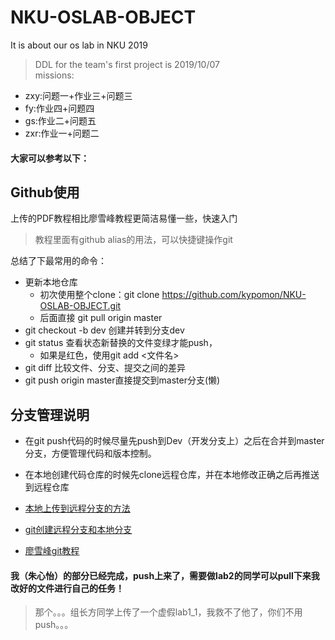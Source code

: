 # NKU-OSLAB-OBJECT 
It is about our os lab in NKU 2019  
>  DDL for the team's first project is 2019/10/07  
missions:  
- zxy:问题一+作业三+问题三  
- fy:作业四+问题四  
- gs:作业二+问题五  
- zxr:作业一+问题二  
#### 大家可以参考以下：
## Github使用

上传的PDF教程相比廖雪峰教程更简洁易懂一些，快速入门

> 教程里面有github alias的用法，可以快捷键操作git

总结了下最常用的命令：

- 更新本地仓库
  - 初次使用整个clone：git clone https://github.com/kypomon/NKU-OSLAB-OBJECT.git
  - 后面直接 git pull origin master
- git checkout -b dev 创建并转到分支dev
- git status 查看状态新替换的文件变绿才能push，
  - 如果是红色，使用git add <文件名>
- git diff 比较文件、分支、提交之间的差异
- git push origin master直接提交到master分支(懒)

## 分支管理说明

- 在git push代码的时候尽量先push到Dev（开发分支上）之后在合并到master分支，方便管理代码和版本控制。

- 在本地创建代码仓库的时候先clone远程仓库，并在本地修改正确之后再推送到远程仓库

- [本地上传到远程分支的方法](https://blog.csdn.net/csj731742019/article/details/82773581)

- [git创建远程分支和本地分支](https://blog.csdn.net/csj731742019/article/details/82773581)

- [廖雪峰git教程](https://www.liaoxuefeng.com/wiki/896043488029600/900003767775424)

#### 我（朱心怡）的部分已经完成，push上来了，需要做lab2的同学可以pull下来我改好的文件进行自己的任务！
> 那个。。。组长方同学上传了一个虚假lab1_1，我救不了他了，你们不用push。。。
